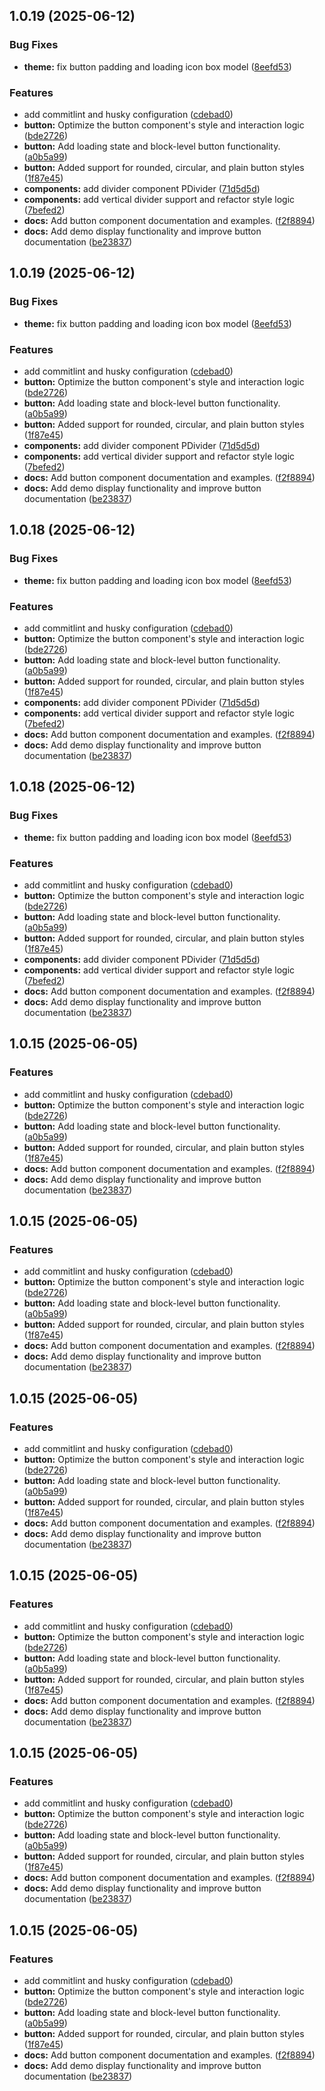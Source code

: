 ## 1.0.19 (2025-06-12)


### Bug Fixes

* **theme:** fix button padding and loading icon box model ([8eefd53](https://github.com/zhouxk1204/peach-x/commit/8eefd53284062bb256bff628f0bc5e19fd098b0a))


### Features

* add commitlint and husky configuration ([cdebad0](https://github.com/zhouxk1204/peach-x/commit/cdebad0eae653763252e03694b24aeab38ef0099))
* **button:**  Optimize the button component's style and interaction logic ([bde2726](https://github.com/zhouxk1204/peach-x/commit/bde27261e32ba5837844f6726261288c09fb27d6))
* **button:** Add loading state and block-level button functionality. ([a0b5a99](https://github.com/zhouxk1204/peach-x/commit/a0b5a993593e4070696e251411ad6cb445eecce0))
* **button:** Added support for rounded, circular, and plain button styles ([1f87e45](https://github.com/zhouxk1204/peach-x/commit/1f87e4598b44db2ad781bd71c43c17ff92a21e4d))
* **components:** add divider component PDivider ([71d5d5d](https://github.com/zhouxk1204/peach-x/commit/71d5d5ddccafd350e559752210f6c17178f3fce9))
* **components:** add vertical divider support and refactor style logic ([7befed2](https://github.com/zhouxk1204/peach-x/commit/7befed21f348c3c7215a71e2038a46ac15fe59c0))
* **docs:** Add button component documentation and examples. ([f2f8894](https://github.com/zhouxk1204/peach-x/commit/f2f8894ad172a644e71328b89555387397438758))
* **docs:** Add demo display functionality and improve button documentation ([be23837](https://github.com/zhouxk1204/peach-x/commit/be238372e862abb55e20f7e4461f285f19f43abb))



## 1.0.19 (2025-06-12)


### Bug Fixes

* **theme:** fix button padding and loading icon box model ([8eefd53](https://github.com/zhouxk1204/peach-x/commit/8eefd53284062bb256bff628f0bc5e19fd098b0a))


### Features

* add commitlint and husky configuration ([cdebad0](https://github.com/zhouxk1204/peach-x/commit/cdebad0eae653763252e03694b24aeab38ef0099))
* **button:**  Optimize the button component's style and interaction logic ([bde2726](https://github.com/zhouxk1204/peach-x/commit/bde27261e32ba5837844f6726261288c09fb27d6))
* **button:** Add loading state and block-level button functionality. ([a0b5a99](https://github.com/zhouxk1204/peach-x/commit/a0b5a993593e4070696e251411ad6cb445eecce0))
* **button:** Added support for rounded, circular, and plain button styles ([1f87e45](https://github.com/zhouxk1204/peach-x/commit/1f87e4598b44db2ad781bd71c43c17ff92a21e4d))
* **components:** add divider component PDivider ([71d5d5d](https://github.com/zhouxk1204/peach-x/commit/71d5d5ddccafd350e559752210f6c17178f3fce9))
* **components:** add vertical divider support and refactor style logic ([7befed2](https://github.com/zhouxk1204/peach-x/commit/7befed21f348c3c7215a71e2038a46ac15fe59c0))
* **docs:** Add button component documentation and examples. ([f2f8894](https://github.com/zhouxk1204/peach-x/commit/f2f8894ad172a644e71328b89555387397438758))
* **docs:** Add demo display functionality and improve button documentation ([be23837](https://github.com/zhouxk1204/peach-x/commit/be238372e862abb55e20f7e4461f285f19f43abb))



## 1.0.18 (2025-06-12)


### Bug Fixes

* **theme:** fix button padding and loading icon box model ([8eefd53](https://github.com/zhouxk1204/peach-x/commit/8eefd53284062bb256bff628f0bc5e19fd098b0a))


### Features

* add commitlint and husky configuration ([cdebad0](https://github.com/zhouxk1204/peach-x/commit/cdebad0eae653763252e03694b24aeab38ef0099))
* **button:**  Optimize the button component's style and interaction logic ([bde2726](https://github.com/zhouxk1204/peach-x/commit/bde27261e32ba5837844f6726261288c09fb27d6))
* **button:** Add loading state and block-level button functionality. ([a0b5a99](https://github.com/zhouxk1204/peach-x/commit/a0b5a993593e4070696e251411ad6cb445eecce0))
* **button:** Added support for rounded, circular, and plain button styles ([1f87e45](https://github.com/zhouxk1204/peach-x/commit/1f87e4598b44db2ad781bd71c43c17ff92a21e4d))
* **components:** add divider component PDivider ([71d5d5d](https://github.com/zhouxk1204/peach-x/commit/71d5d5ddccafd350e559752210f6c17178f3fce9))
* **components:** add vertical divider support and refactor style logic ([7befed2](https://github.com/zhouxk1204/peach-x/commit/7befed21f348c3c7215a71e2038a46ac15fe59c0))
* **docs:** Add button component documentation and examples. ([f2f8894](https://github.com/zhouxk1204/peach-x/commit/f2f8894ad172a644e71328b89555387397438758))
* **docs:** Add demo display functionality and improve button documentation ([be23837](https://github.com/zhouxk1204/peach-x/commit/be238372e862abb55e20f7e4461f285f19f43abb))



## 1.0.18 (2025-06-12)


### Bug Fixes

* **theme:** fix button padding and loading icon box model ([8eefd53](https://github.com/zhouxk1204/peach-x/commit/8eefd53284062bb256bff628f0bc5e19fd098b0a))


### Features

* add commitlint and husky configuration ([cdebad0](https://github.com/zhouxk1204/peach-x/commit/cdebad0eae653763252e03694b24aeab38ef0099))
* **button:**  Optimize the button component's style and interaction logic ([bde2726](https://github.com/zhouxk1204/peach-x/commit/bde27261e32ba5837844f6726261288c09fb27d6))
* **button:** Add loading state and block-level button functionality. ([a0b5a99](https://github.com/zhouxk1204/peach-x/commit/a0b5a993593e4070696e251411ad6cb445eecce0))
* **button:** Added support for rounded, circular, and plain button styles ([1f87e45](https://github.com/zhouxk1204/peach-x/commit/1f87e4598b44db2ad781bd71c43c17ff92a21e4d))
* **components:** add divider component PDivider ([71d5d5d](https://github.com/zhouxk1204/peach-x/commit/71d5d5ddccafd350e559752210f6c17178f3fce9))
* **components:** add vertical divider support and refactor style logic ([7befed2](https://github.com/zhouxk1204/peach-x/commit/7befed21f348c3c7215a71e2038a46ac15fe59c0))
* **docs:** Add button component documentation and examples. ([f2f8894](https://github.com/zhouxk1204/peach-x/commit/f2f8894ad172a644e71328b89555387397438758))
* **docs:** Add demo display functionality and improve button documentation ([be23837](https://github.com/zhouxk1204/peach-x/commit/be238372e862abb55e20f7e4461f285f19f43abb))



## 1.0.15 (2025-06-05)


### Features

* add commitlint and husky configuration ([cdebad0](https://github.com/zhouxk1204/peach-x/commit/cdebad0eae653763252e03694b24aeab38ef0099))
* **button:**  Optimize the button component's style and interaction logic ([bde2726](https://github.com/zhouxk1204/peach-x/commit/bde27261e32ba5837844f6726261288c09fb27d6))
* **button:** Add loading state and block-level button functionality. ([a0b5a99](https://github.com/zhouxk1204/peach-x/commit/a0b5a993593e4070696e251411ad6cb445eecce0))
* **button:** Added support for rounded, circular, and plain button styles ([1f87e45](https://github.com/zhouxk1204/peach-x/commit/1f87e4598b44db2ad781bd71c43c17ff92a21e4d))
* **docs:** Add button component documentation and examples. ([f2f8894](https://github.com/zhouxk1204/peach-x/commit/f2f8894ad172a644e71328b89555387397438758))
* **docs:** Add demo display functionality and improve button documentation ([be23837](https://github.com/zhouxk1204/peach-x/commit/be238372e862abb55e20f7e4461f285f19f43abb))



## 1.0.15 (2025-06-05)


### Features

* add commitlint and husky configuration ([cdebad0](https://github.com/zhouxk1204/peach-x/commit/cdebad0eae653763252e03694b24aeab38ef0099))
* **button:**  Optimize the button component's style and interaction logic ([bde2726](https://github.com/zhouxk1204/peach-x/commit/bde27261e32ba5837844f6726261288c09fb27d6))
* **button:** Add loading state and block-level button functionality. ([a0b5a99](https://github.com/zhouxk1204/peach-x/commit/a0b5a993593e4070696e251411ad6cb445eecce0))
* **button:** Added support for rounded, circular, and plain button styles ([1f87e45](https://github.com/zhouxk1204/peach-x/commit/1f87e4598b44db2ad781bd71c43c17ff92a21e4d))
* **docs:** Add button component documentation and examples. ([f2f8894](https://github.com/zhouxk1204/peach-x/commit/f2f8894ad172a644e71328b89555387397438758))
* **docs:** Add demo display functionality and improve button documentation ([be23837](https://github.com/zhouxk1204/peach-x/commit/be238372e862abb55e20f7e4461f285f19f43abb))



## 1.0.15 (2025-06-05)


### Features

* add commitlint and husky configuration ([cdebad0](https://github.com/zhouxk1204/peach-x/commit/cdebad0eae653763252e03694b24aeab38ef0099))
* **button:**  Optimize the button component's style and interaction logic ([bde2726](https://github.com/zhouxk1204/peach-x/commit/bde27261e32ba5837844f6726261288c09fb27d6))
* **button:** Add loading state and block-level button functionality. ([a0b5a99](https://github.com/zhouxk1204/peach-x/commit/a0b5a993593e4070696e251411ad6cb445eecce0))
* **button:** Added support for rounded, circular, and plain button styles ([1f87e45](https://github.com/zhouxk1204/peach-x/commit/1f87e4598b44db2ad781bd71c43c17ff92a21e4d))
* **docs:** Add button component documentation and examples. ([f2f8894](https://github.com/zhouxk1204/peach-x/commit/f2f8894ad172a644e71328b89555387397438758))
* **docs:** Add demo display functionality and improve button documentation ([be23837](https://github.com/zhouxk1204/peach-x/commit/be238372e862abb55e20f7e4461f285f19f43abb))



## 1.0.15 (2025-06-05)


### Features

* add commitlint and husky configuration ([cdebad0](https://github.com/zhouxk1204/peach-x/commit/cdebad0eae653763252e03694b24aeab38ef0099))
* **button:**  Optimize the button component's style and interaction logic ([bde2726](https://github.com/zhouxk1204/peach-x/commit/bde27261e32ba5837844f6726261288c09fb27d6))
* **button:** Add loading state and block-level button functionality. ([a0b5a99](https://github.com/zhouxk1204/peach-x/commit/a0b5a993593e4070696e251411ad6cb445eecce0))
* **button:** Added support for rounded, circular, and plain button styles ([1f87e45](https://github.com/zhouxk1204/peach-x/commit/1f87e4598b44db2ad781bd71c43c17ff92a21e4d))
* **docs:** Add button component documentation and examples. ([f2f8894](https://github.com/zhouxk1204/peach-x/commit/f2f8894ad172a644e71328b89555387397438758))
* **docs:** Add demo display functionality and improve button documentation ([be23837](https://github.com/zhouxk1204/peach-x/commit/be238372e862abb55e20f7e4461f285f19f43abb))



## 1.0.15 (2025-06-05)


### Features

* add commitlint and husky configuration ([cdebad0](https://github.com/zhouxk1204/peach-x/commit/cdebad0eae653763252e03694b24aeab38ef0099))
* **button:**  Optimize the button component's style and interaction logic ([bde2726](https://github.com/zhouxk1204/peach-x/commit/bde27261e32ba5837844f6726261288c09fb27d6))
* **button:** Add loading state and block-level button functionality. ([a0b5a99](https://github.com/zhouxk1204/peach-x/commit/a0b5a993593e4070696e251411ad6cb445eecce0))
* **button:** Added support for rounded, circular, and plain button styles ([1f87e45](https://github.com/zhouxk1204/peach-x/commit/1f87e4598b44db2ad781bd71c43c17ff92a21e4d))
* **docs:** Add button component documentation and examples. ([f2f8894](https://github.com/zhouxk1204/peach-x/commit/f2f8894ad172a644e71328b89555387397438758))
* **docs:** Add demo display functionality and improve button documentation ([be23837](https://github.com/zhouxk1204/peach-x/commit/be238372e862abb55e20f7e4461f285f19f43abb))



## 1.0.15 (2025-06-05)


### Features

* add commitlint and husky configuration ([cdebad0](https://github.com/zhouxk1204/peach-x/commit/cdebad0eae653763252e03694b24aeab38ef0099))
* **button:**  Optimize the button component's style and interaction logic ([bde2726](https://github.com/zhouxk1204/peach-x/commit/bde27261e32ba5837844f6726261288c09fb27d6))
* **button:** Add loading state and block-level button functionality. ([a0b5a99](https://github.com/zhouxk1204/peach-x/commit/a0b5a993593e4070696e251411ad6cb445eecce0))
* **button:** Added support for rounded, circular, and plain button styles ([1f87e45](https://github.com/zhouxk1204/peach-x/commit/1f87e4598b44db2ad781bd71c43c17ff92a21e4d))
* **docs:** Add button component documentation and examples. ([f2f8894](https://github.com/zhouxk1204/peach-x/commit/f2f8894ad172a644e71328b89555387397438758))
* **docs:** Add demo display functionality and improve button documentation ([be23837](https://github.com/zhouxk1204/peach-x/commit/be238372e862abb55e20f7e4461f285f19f43abb))




